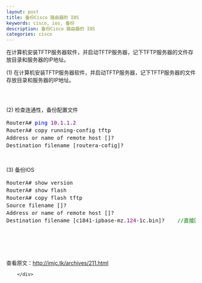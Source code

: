 ```yaml
---
layout: post
title: 备份Cisco 路由器的 IOS
keywords: cisco, ios, 备份
description: 备份Cisco 路由器的 IOS
categories: cisco
---
```

在计算机安装TFTP服务器软件，并启动TFTP服务器，记下TFTP服务器的文件存放目录和服务器的IP地址。
<div id="sina_keyword_ad_area2" class="articalContent   ">
<div>
<p>(1)&nbsp;在计算机安装TFTP服务器软件，并启动TFTP服务器，记下TFTP服务器的文件存放目录和服务器的IP地址。</p>
<p><img src="/images/blog/011251394087026.png" alt="" /></p>
<p>&nbsp;</p>
</div>
<div>(2)&nbsp;检查连通性，备份配置文件
<div class="cnblogs_code">
<pre>RouterA# <span style="color: #0000ff;">ping</span> <span style="color: #800080;">10.1</span>.<span style="color: #800080;">1.2</span>                                                 <span style="color: #008000;">//</span><span style="color: #008000;">检查路由器到tftp服务器是否连通</span>
RouterA# copy running-config tftp                                <span style="color: #008000;">//</span><span style="color: #008000;">备份配置文件</span>
Address or name of remote host []?                              <span style="color: #008000;">//</span><span style="color: #008000;">输入tftp服务器的ip地址</span>
Destination filename [routera-cofig]?                            <span style="color: #008000;">//</span><span style="color: #008000;">直接回车确认即可</span></pre>
</div>
<p>&nbsp;</p>
</div>
<div><img src="/images/blog/011252217998209.gif" alt="" /></div>
<div>(3)&nbsp;备份IOS</div>
<div>
<div class="cnblogs_code">
<pre>RouterA# show version                                                 <span style="color: #008000;">//</span><span style="color: #008000;">版本信息----12.4(1c)</span>
RouterA# show flash                                                     <span style="color: #008000;">//</span><span style="color: #008000;">记下IOS的文件名*** .bin</span>
RouterA# copy flash tftp                                                <span style="color: #008000;">//</span><span style="color: #008000;">备份IOS到TFTP服务器</span>
Source filename []?                                                       <span style="color: #008000;">//</span><span style="color: #008000;">输入*****.bin并回车确认</span>
Address or name of remote host []?                              <span style="color: #008000;">//</span><span style="color: #008000;">输入tftp服务器地址</span>
Destination filename [c1841-ipbase-mz.<span style="color: #800080;">124</span>-1c.bin]?    <span style="color: #008000;">//</span><span style="color: #008000;">直接回车确认即可</span></pre>
</div>
<p>&nbsp;</p>
</div>
<div><img src="/images/blog/011252537528714.gif" alt="" /></div>
<p><br />
<br />
查看原文：<a href="http://imjc.tk/archives/211.html" rel="nofollow">http://imjc.tk/archives/211.html</a></p>


							
		</div>
    
